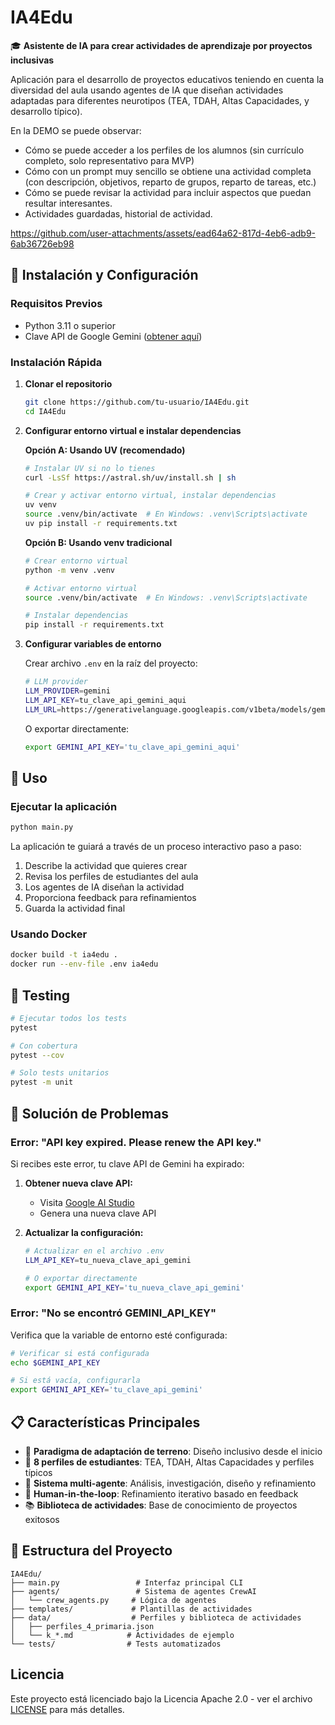 # IA4Edu
🎓 **Asistente de IA para crear actividades de aprendizaje por proyectos inclusivas**

Aplicación para el desarrollo de proyectos educativos teniendo en cuenta la diversidad del aula usando agentes de IA que diseñan actividades adaptadas para diferentes neurotipos (TEA, TDAH, Altas Capacidades, y desarrollo típico).

En la DEMO se puede observar:
- Cómo se puede acceder a los perfiles de los alumnos (sin currículo completo, solo representativo para MVP)
- Cómo con un prompt muy sencillo se obtiene una actividad completa (con descripción, objetivos, reparto de grupos, reparto de tareas, etc.)
- Cómo se puede revisar la actividad para incluir aspectos que puedan resultar interesantes.
- Actividades guardadas, historial de actividad.  

https://github.com/user-attachments/assets/ead64a62-817d-4eb6-adb9-6ab36726eb98





## 🚀 Instalación y Configuración

### Requisitos Previos
- Python 3.11 o superior
- Clave API de Google Gemini ([obtener aquí](https://aistudio.google.com/))

### Instalación Rápida

1. **Clonar el repositorio**
   ```bash
   git clone https://github.com/tu-usuario/IA4Edu.git
   cd IA4Edu
   ```

2. **Configurar entorno virtual e instalar dependencias**
   
   **Opción A: Usando UV (recomendado)**
   ```bash
   # Instalar UV si no lo tienes
   curl -LsSf https://astral.sh/uv/install.sh | sh
   
   # Crear y activar entorno virtual, instalar dependencias
   uv venv
   source .venv/bin/activate  # En Windows: .venv\Scripts\activate
   uv pip install -r requirements.txt
   ```
   
   **Opción B: Usando venv tradicional**
   ```bash
   # Crear entorno virtual
   python -m venv .venv
   
   # Activar entorno virtual
   source .venv/bin/activate  # En Windows: .venv\Scripts\activate
   
   # Instalar dependencias
   pip install -r requirements.txt
   ```

3. **Configurar variables de entorno**
   
   Crear archivo `.env` en la raíz del proyecto:
   ```bash
   # LLM provider
   LLM_PROVIDER=gemini
   LLM_API_KEY=tu_clave_api_gemini_aqui
   LLM_URL=https://generativelanguage.googleapis.com/v1beta/models/gemini-2.0-flash:generateContent
   ```

   O exportar directamente:
   ```bash
   export GEMINI_API_KEY='tu_clave_api_gemini_aqui'
   ```

## 🎯 Uso

### Ejecutar la aplicación
```bash
python main.py
```

La aplicación te guiará a través de un proceso interactivo paso a paso:
1. Describe la actividad que quieres crear
2. Revisa los perfiles de estudiantes del aula
3. Los agentes de IA diseñan la actividad
4. Proporciona feedback para refinamientos
5. Guarda la actividad final

### Usando Docker
```bash
docker build -t ia4edu .
docker run --env-file .env ia4edu
```

## 🧪 Testing

```bash
# Ejecutar todos los tests
pytest

# Con cobertura
pytest --cov

# Solo tests unitarios
pytest -m unit
```

## 🔧 Solución de Problemas

### Error: "API key expired. Please renew the API key."
Si recibes este error, tu clave API de Gemini ha expirado:

1. **Obtener nueva clave API:**
   - Visita [Google AI Studio](https://aistudio.google.com/)
   - Genera una nueva clave API
   
2. **Actualizar la configuración:**
   ```bash
   # Actualizar en el archivo .env
   LLM_API_KEY=tu_nueva_clave_api_gemini
   
   # O exportar directamente
   export GEMINI_API_KEY='tu_nueva_clave_api_gemini'
   ```

### Error: "No se encontró GEMINI_API_KEY"
Verifica que la variable de entorno esté configurada:
```bash
# Verificar si está configurada
echo $GEMINI_API_KEY

# Si está vacía, configurarla
export GEMINI_API_KEY='tu_clave_api_gemini'
```

## 📋 Características Principales

- 🧠 **Paradigma de adaptación de terreno**: Diseño inclusivo desde el inicio
- 👥 **8 perfiles de estudiantes**: TEA, TDAH, Altas Capacidades y perfiles típicos
- 🤖 **Sistema multi-agente**: Análisis, investigación, diseño y refinamiento
- 🔄 **Human-in-the-loop**: Refinamiento iterativo basado en feedback
- 📚 **Biblioteca de actividades**: Base de conocimiento de proyectos exitosos

## 📁 Estructura del Proyecto

```
IA4Edu/
├── main.py                 # Interfaz principal CLI
├── agents/                 # Sistema de agentes CrewAI
│   └── crew_agents.py     # Lógica de agentes
├── templates/             # Plantillas de actividades
├── data/                  # Perfiles y biblioteca de actividades
│   ├── perfiles_4_primaria.json
│   └── k_*.md            # Actividades de ejemplo
└── tests/                # Tests automatizados
```

## Licencia
Este proyecto está licenciado bajo la Licencia Apache 2.0 - ver el archivo [LICENSE](LICENSE) para más detalles.
